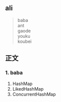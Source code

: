 ## ali
> baba  
> ant  
> gaode  
> youku  
> koubei

## 正文  
### 1. baba  
1. HashMap
1. LikedHashMap
1. ConcurrentHashMap